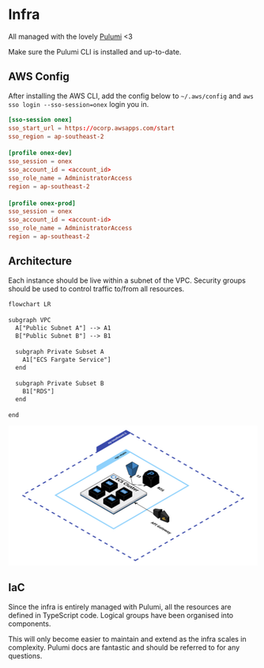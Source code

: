 # Infra

All managed with the lovely [Pulumi](https://www.pulumi.com/) <3 

Make sure the Pulumi CLI is installed and up-to-date.

## AWS Config

After installing the AWS CLI, add the config below to `~/.aws/config` and `aws sso login --sso-session=onex` login you in.

```toml
[sso-session onex]
sso_start_url = https://ocorp.awsapps.com/start
sso_region = ap-southeast-2

[profile onex-dev]
sso_session = onex
sso_account_id = <account_id>
sso_role_name = AdministratorAccess
region = ap-southeast-2

[profile onex-prod]
sso_session = onex
sso_account_id = <account-id>
sso_role_name = AdministratorAccess
region = ap-southeast-2
```

## Architecture

Each instance should be live within a subnet of the VPC. Security groups should be used to control traffic to/from all resources.

```mermaid
flowchart LR

subgraph VPC
  A["Public Subnet A"] --> A1
  B["Public Subnet B"] --> B1

  subgraph Private Subset A
    A1["ECS Fargate Service"]
  end

  subgraph Private Subset B
    B1["RDS"]
  end

end
```

![AWS Simple Architecture](./arch.svg)

## IaC

Since the infra is entirely managed with Pulumi, all the resources are defined in TypeScript code. Logical groups have been organised into components.

This will only become easier to maintain and extend as the infra scales in complexity. Pulumi docs are fantastic and should be referred to for any questions.

